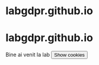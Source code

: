 # labgdpr.github.io

# labgdpr.github.io
<script> 
document.cookie = "session=test GDPR"; 
document.cookie = "favorite_task=collect Data"; 
function alertCookie() { alert(document.cookie); } </script>
<body> Bine ai venit la lab <button onclick="alertCookie()">Show cookies</button> </body>
